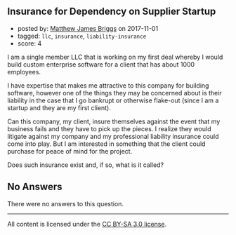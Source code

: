 ## Insurance for Dependency on Supplier Startup

- posted by: [Matthew James Briggs](https://stackexchange.com/users/3304572/matthew-james-briggs) on 2017-11-01
- tagged: `llc`, `insurance`, `liability-insurance`
- score: 4

I am a single member LLC that is working on my first deal whereby I would build custom enterprise software for a client that has about 1000 employees.

I have expertise that makes me attractive to this company for building software, however one of the things they may be concerned about is their liability in the case that I go bankrupt or otherwise flake-out (since I am a startup and they are my first client).

Can this company, my client, insure themselves against the event that my business fails and they have to pick up the pieces.  I realize they would litigate against my company and my professional liability insurance could come into play.  But I am interested in something that the client could purchase for peace of mind for the project.

Does such insurance exist and, if so, what is it called?

## No Answers

There were no answers to this question.


---

All content is licensed under the [CC BY-SA 3.0 license](https://creativecommons.org/licenses/by-sa/3.0/).

